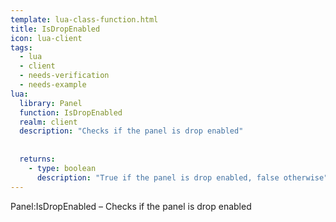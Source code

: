 ```yaml
---
template: lua-class-function.html
title: IsDropEnabled
icon: lua-client
tags:
  - lua
  - client
  - needs-verification
  - needs-example
lua:
  library: Panel
  function: IsDropEnabled
  realm: client
  description: "Checks if the panel is drop enabled"
  
  
  returns:
    - type: boolean
      description: "True if the panel is drop enabled, false otherwise"
---
```


<div class="lua__search__keywords">
Panel:IsDropEnabled &#x2013; Checks if the panel is drop enabled
</div>

